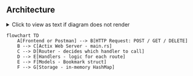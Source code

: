 ## Architecture

<details>
<summary>Click to view as text if diagram does not render</summary>

```
Frontend (or Postman)
        │
        ▼
  HTTP Request (POST / GET / DELETE)
        │
        ▼
  Actix Web Server (main.rs)
        │
        ▼
     Router (decides which handler to call)
        │
        ▼
     Handlers (logic for each route)
        │
        ▼
     Models (Bookmark struct)
        │
        ▼
     Storage (in-memory HashMap for now)
```
</details>

```mermaid
flowchart TD
    A[Frontend or Postman] --> B[HTTP Request: POST / GET / DELETE]
    B --> C[Actix Web Server - main.rs]
    C --> D[Router - decides which handler to call]
    D --> E[Handlers - logic for each route]
    E --> F[Models - Bookmark struct]
    F --> G[Storage - in-memory HashMap]
```